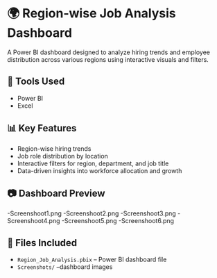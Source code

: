 # 🌍 Region-wise Job Analysis Dashboard
A Power BI dashboard designed to analyze hiring trends and employee distribution across various regions using interactive visuals and filters.

## 🔧 Tools Used
- Power BI
- Excel

## 📊 Key Features
- Region-wise hiring trends
- Job role distribution by location
- Interactive filters for region, department, and job title
- Data-driven insights into workforce allocation and growth

## 📷 Dashboard Preview
-Screenshoot1.png
-Screenshoot2.png
-Screenshoot3.png
-Screenshoot4.png
-Screenshoot5.png
-Screenshoot6.png

## 📁 Files Included
- `Region_Job_Analysis.pbix` – Power BI dashboard file
- `Screenshots/` –dashboard images

